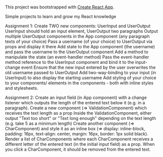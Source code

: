 This project was bootstrapped with [Create React App](https://github.com/facebookincubator/create-react-app).

Simple projects to learn and grow my React knowledge

Assignment 1: Create TWO new components: UserInput and UserOutput
UserInput should hold an input element, UserOutput two paragraphs
Output multiple UserOutput components in the App component (any paragraph texts of your choice)
Pass a username (of your choice) to UserOutput via props and display it there
Add state to the App component (the username) and pass the username to the UserOutput component
Add a method to manipulate the state (an event-handler method)
Pass the event-handler method reference to the UserInput component and bind it to the input-change event
Ensure that the new input entered by the user overwrites the old username passed to UserOutput
Add two-way-binding to your input (in UserInput) to also display the starting username
Add styling of your choice to your components/ elements in the components - both with inline styles and
stylesheets.

Assignment 2: Create an input field (in App component) with a change listener which outputs the length of the entered text below it (e.g. in a paragraph). Create a new component (=> ValidationComponent) which receives the text length as a prop
Inside the ValidationComponent, either output "Text too short" or "Text long enough" depending on the text length (e.g. take 5 as a minimum length)
Create another component (=> CharComponent) and style it as an inline box (=> display: inline-block, padding: 16px, text-align: center, margin: 16px, border: 1px solid black). Render a list of CharComponents where each CharComponent receives a different letter of the entered text (in the initial input field) as a prop. When you click a CharComponent, it should be removed from the entered text.
